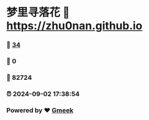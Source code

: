 # 梦里寻落花 :link: https://zhu0nan.github.io 
### :page_facing_up: [34](https://zhu0nan.github.io/tag.html) 
### :speech_balloon: 0 
### :hibiscus: 82724 
### :alarm_clock: 2024-09-02 17:38:54 
### Powered by :heart: [Gmeek](https://github.com/Meekdai/Gmeek)
